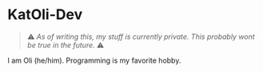 # KatOli-Dev
> ⚠️ *As of writing this, my stuff is currently private. This probably wont be true in the future.* ⚠️

I am Oli (he/him). Programming is my favorite hobby.
